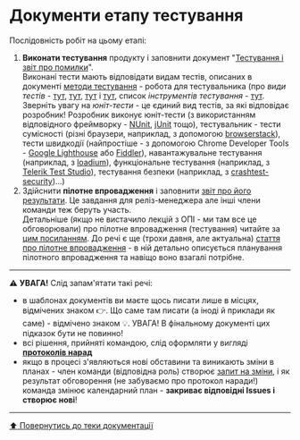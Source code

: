 # Документи етапу тестування

Послідовність робіт на цьому етапі:

1. **Виконати тестування**  продукту і заповнити документ "[Тестування і звіт про помилки]()". <br>Виконані тести мають відповідати видам тестів, описаних в документі [методи тестування](/docs/2.Planning/other/%D0%9C%D0%B5%D1%82%D0%BE%D0%B4%D0%B8%20%D1%82%D0%B5%D1%81%D1%82%D1%83%D0%B2%D0%B0%D0%BD%D0%BD%D1%8F.md) - робота для тестувальника (про *види тестів* - [тут](https://qagroup.com.ua/publications/vydy-testuvannya-ta-vidminnosti-mizh-nymy/), [тут](https://sqa.lviv.ua/yaki-ye-typy-testuvannya), [тут](https://uk.wikipedia.org/wiki/%D0%A2%D0%B5%D1%81%D1%82%D1%83%D0%B2%D0%B0%D0%BD%D0%BD%D1%8F_%D0%BF%D1%80%D0%BE%D0%B3%D1%80%D0%B0%D0%BC%D0%BD%D0%BE%D0%B3%D0%BE_%D0%B7%D0%B0%D0%B1%D0%B5%D0%B7%D0%BF%D0%B5%D1%87%D0%B5%D0%BD%D0%BD%D1%8F) і [тут](https://www.softwaretestinghelp.com/types-of-software-testing/), cписок *інструментів тестування* - [тут](https://www.guru99.com/testing-tools.html). Зверніть увагу на *юніт-тести* - це єдиний вид тестів, за які відповідає розробник! Розробник виконує юніт-тести (з використанням відповідного фреймворку - [NUnit](https://nunit.org/), [jUnit](https://junit.org/junit5/) тощо), тестувальник - тести сумісності (різні браузери, наприклад, з  допомогою [browserstack](https://www.browserstack.com/)), тести швидкодії (найпростіше - з допомогою Chrome Developer Tools - [Google Lighthouse](https://developers.google.com/web/tools/lighthouse) або [Fiddler](https://www.telerik.com/fiddler)), навантажувальне тестування (наприклад, з [loadium](https://loadium.com/)), функціональне тестування (наприклад, з [Telerik Test Studio](https://www.telerik.com/teststudio)), тестування безпеки (наприклад, з [crashtest-security](https://crashtest-security.com/))...)
2. Здійснити **пілотне впровадження** і заповнити [звіт про його результати](). Це завдання для реліз-менеджера але інші члени команди теж беруть участь. <br>Детальніше (якщо не вистачило лекцій з ОПІ - ми там все це обговорювали) про пілотне впровадження (тестування) читайте за [цим посиланням](https://www.guru99.com/pilot-testing.html).
До речі є ще (трохи давня, але актуальна) [стаття  про пілотне впровадження](https://www.techrepublic.com/article/creating-a-new-software-pilot-deployment-plan/) -  в ній детально описується планування пілотного впровадження та навіщо воно взагалі потрібне.
---

:warning: **УВАГА!**
Слід запам'ятати такі речі:
* в шаблонах документів ви маєте щось писати лише в місцях, відмічених знаком :point_right:. Що саме там писати (а іноді й приклади як саме) - відмічено знаком :bulb:. УВАГА! В фінальному документі цих підказок бути не повинно!
* всі рішення, прийняті командою, слід оформляти у вигляді **[протоколів нарад](/docs/1.Envisioning/other/%D0%91%D0%BB%D0%B0%D0%BD%D0%BA%20%D0%BF%D1%80%D0%BE%D1%82%D0%BE%D0%BA%D0%BE%D0%BB%D1%83%20%D0%BD%D0%B0%D1%80%D0%B0%D0%B4%D0%B8.md)**  
* якщо в процесі з'являються нові обставини та виникають зміни в планах - член команди (відповідна роль) створює [запит на зміни](/docs/1.Envisioning/other/%D0%A4%D0%BE%D1%80%D0%BC%D0%B0%20%D0%B7%D0%B0%D0%BF%D0%B8%D1%82%D1%83%20%D0%BD%D0%B0%20%D0%B7%D0%BC%D1%96%D0%BD%D0%B8.md), і як результат обговорення (не забуваємо про протокол наради!) команда змінює календарний план - **закриває відповідні Issues і створює нові**!
  
---
[:arrow_up: Повернутись до теки документації](/docs/README.md)



